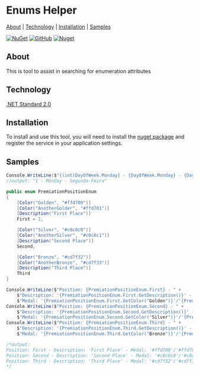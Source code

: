 # Enums Helper

[About](#about) | [Technology](#technology) | [Installation](#installation) | [Samples](#samples)

[![NuGet](https://img.shields.io/nuget/v/enum-helper?style=flat)](https://www.nuget.org/packages/enum-helper) [![GitHub](https://img.shields.io/github/license/quemuel-nassor/EnumsHelper?color=green&style=flat)](https://github.com/Quemuel-Nassor/EnumsHelper/blob/master/LICENSE.txt) [![Nuget](https://img.shields.io/nuget/dt/enum-helper?color=informational&style=flat)](https://www.nuget.org/packages/enum-helper)

## About
This is tool to assist in searching for enumeration attributes

## Technology

[.NET Standard 2.0](https://learn.microsoft.com/pt-br/dotnet/standard/net-standard?tabs=net-standard-2-0)

## Installation
To install and use this tool, you will need to install the [nuget package](https://www.nuget.org/packages/enum-helper) and register the service in your application settings.

## Samples

```c#
Console.WriteLine($"{(int)DayOfWeek.Monday} - {DayOfWeek.Monday} - {DayOfWeek.Monday.GetFormattedDayOfWeek()}");
//output: "1 - Monday - Segunda-Feira"
```

```c#
public enum PremiationPositionEnum
{
    [Color("Golden", "#ffd700")]
    [Color("AnotherGolder", "#ffd701")]
    [Description("First Place")]
    First = 1,

    [Color("Silver", "#c0c0c0")]
    [Color("AnotherSilver", "#c0c0c1")]
    [Description("Second Place")]
    Second,

    [Color("Bronze", "#cd7f32")]
    [Color("AnotherBronze", "#cd7f33")]
    [Description("Third Place")]
    Third
}

Console.WriteLine($"Position: {PremiationPositionEnum.First} - " +
    $"Description: '{PremiationPositionEnum.First.GetDescription()}' - " +
    $"Medal: '{PremiationPositionEnum.First.GetColor("Golden")}'/'{PremiationPositionEnum.First.GetColor("AnotherGolden")}'");
Console.WriteLine($"Position: {PremiationPositionEnum.Second} - " +
    $"Description: '{PremiationPositionEnum.Second.GetDescription()}' - " +
    $"Medal: '{PremiationPositionEnum.Second.GetColor("Silver")}'/'{PremiationPositionEnum.Second.GetColor("AnotherSilver")}'");
Console.WriteLine($"Position: {PremiationPositionEnum.Third} - " +
    $"Description: '{PremiationPositionEnum.Third.GetDescription()}' - " +
    $"Medal: '{PremiationPositionEnum.Third.GetColor("Bronze")}'/'{PremiationPositionEnum.Third.GetColor("AnotherBronze")}'");

/*output:
Position: First - Description: 'First Place' - Medal: '#ffd700'/'#ffd701'
Position: Second - Description: 'Second Place' - Medal: '#c0c0c0'/'#c0c0c1'
Position: Third - Description: 'Third Place' - Medal: '#cd7f32'/'#cd7f33'
*/
```